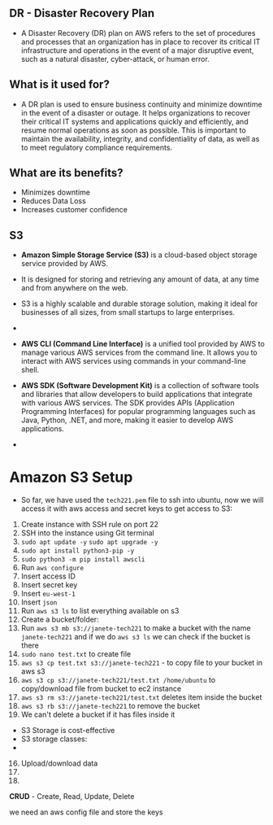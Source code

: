## DR - Disaster Recovery Plan
 - A Disaster Recovery (DR) plan on AWS refers to the set of procedures and processes that an organization has in place to recover its critical IT infrastructure and operations in the event of a major disruptive event, such as a natural disaster, cyber-attack, or human error.

## What is it used for?
- A DR plan is used to ensure business continuity and minimize downtime in the event of a disaster or outage. It helps organizations to recover their critical IT systems and applications quickly and efficiently, and resume normal operations as soon as possible. This is important to maintain the availability, integrity, and confidentiality of data, as well as to meet regulatory compliance requirements.

## What are its benefits?
- Minimizes downtime
- Reduces Data Loss
- Increases customer confidence

## S3
- **Amazon Simple Storage Service (S3)** is a cloud-based object storage service provided by AWS. 
- It is designed for storing and retrieving any amount of data, at any time and from anywhere on the web.
-  S3 is a highly scalable and durable storage solution, making it ideal for businesses of all sizes, from small startups to large enterprises.
-
- **AWS CLI (Command Line Interface)** is a unified tool provided by AWS to manage various AWS services from the command line. It allows you to interact with AWS services using commands in your command-line shell.

- **AWS SDK (Software Development Kit)** is a collection of software tools and libraries that allow developers to build applications that integrate with various AWS services. The SDK provides APIs (Application Programming Interfaces) for popular programming languages such as Java, Python, .NET, and more, making it easier to develop AWS applications.

-
# Amazon S3 Setup

- So far, we have used the `tech221.pem` file to ssh into ubuntu, now we will access it with aws access and secret keys to get access to S3:

1. Create instance with SSH rule on port 22
2. SSH into the instance using Git terminal
3. `sudo apt update -y` `sudo apt upgrade -y`
4. `sudo apt install python3-pip -y`
5. `sudo python3 -m pip install awscli`
6. Run `aws configure`
7. Insert access ID
8. Insert secret key
9. Insert `eu-west-1`
10. Insert `json`
11. Run `aws s3 ls` to list everything available on s3
13. Create a bucket/folder:
14. Run `aws s3 mb s3://janete-tech221` to make a bucket with the name `janete-tech221` and if we do `aws s3 ls` we can check if the bucket is there
15. `sudo nano test.txt` to create file
16. `aws s3 cp test.txt s3://janete-tech221` - to copy file to your bucket in aws s3
17. `aws s3 cp s3://janete-tech221/test.txt /home/ubuntu` to copy/download file from bucket to ec2 instance
18. `aws s3 rm s3://janete-tech221/test.txt` deletes item inside the bucket
19. `aws s3 rb s3://janete-tech221` to remove the bucket
20. We can't delete a bucket if it has files inside it


- S3 Storage is cost-effective
- S3 storage classes:
- 

16. Upload/download data
17. 
18. 
**CRUD** - Create, Read, Update, Delete

we need an aws config file and store the keys
